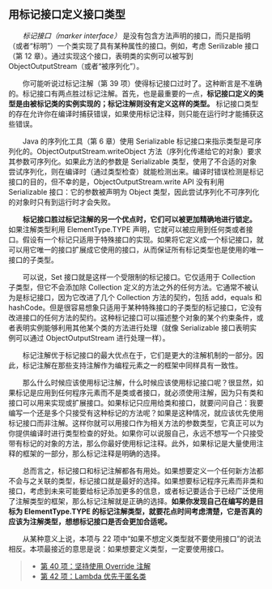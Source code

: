## 用标记接口定义接口类型

&emsp;&emsp;_标记接口（marker interface）_ 是没有包含方法声明的接口，而只是指明（或者“标明”）一个类实现了具有某种属性的接口。例如，考虑 Serilizable 接口（第 12 章）。通过实现这个接口，表明类的实例可以被写到 ObjectOutputStream（或者“被序列化”）。

&emsp;&emsp;你可能听说过标记注解（第 39 项）使得标记接口过时了。这种断言是不准确的。标记接口有两点胜过标记注解。首先，也是最重要的一点，**标记接口定义的类型是由被标记类的实例实现的；标记注解则没有定义这样的类型。** 标记接口类型的存在允许你在编译时捕获错误，如果使用标记注释，则只能在运行时才能捕获这些错误。

&emsp;&emsp;Java 的序列化工具（第 6 章）使用 Serializable 标记接口来指示类型是可序列化的。ObjectOutputStream.writeObject 方法（序列化传递给它的对象）要求其参数可序列化。如果此方法的参数是 Serializable 类型，使用了不合适的对象尝试序列化，则在编译时（通过类型检查）就能检测出来。编译时错误检测是标记接口的目的，但不幸的是，ObjectOutputStream.write API 没有利用 Serializable 接口：它的参数被声明为 Object 类型，因此尝试序列化不可序列化的对象时只有到运行时才会失败。

&emsp;&emsp;**标记接口胜过标记注解的另一个优点时，它们可以被更加精确地进行锁定。** 如果注解类型利用 ElementType.TYPE 声明，它就可以被应用到任何类或者接口。假设有一个标记只适用于特殊接口的实现。如果将它定义成一个标记接口，就可以用它唯一的接口扩展成它使用的接口，从而保证所有标记类型也是使用的唯一接口的子类型。

&emsp;&emsp;可以说，Set 接口就是这样一个受限制的标记接口。它仅适用于 Collection 子类型，但它不会添加除 Collection 定义的方法之外的任何方法。它通常不被认为是标记接口，因为它改进了几个 Collection 方法的契约，包括 add，equals 和 hashCode。但是很容易想象只适用于某种特殊接口的子类型的标记接口，它没有改进接口的任何方法的契约。这种标记接口可以描述整个对象的某个约束条件，或者表明实例能够利用其他某个类的方法进行处理（就像 Serializable 接口表明实例可以通过 ObjectOutputStream 进行处理一样）。

&emsp;&emsp;标记注解优于标记接口的最大优点在于，它们是更大的注解机制的一部分。因此，标记注解在那些支持注解作为编程元素之一的框架中同样具有一致性。

&emsp;&emsp;那么什么时候应该使用标记注解，什么时候应该使用标记接口呢？很显然，如果标记是应用到任何程序元素而不是类或者接口，就必须使用注解，因为只有类和接口可以用来实现或扩展接口。如果标记只应用给类和接口，就要问问自己：我要编写一个还是多个只接受有这种标记的方法呢？如果是这种情况，就应该优先使用标记接口而非注解。这样你就可以用接口作为相关方法的参数类型，它真正可以为你提供编译时进行类型检查的好处。如果你可以说服自己，永远不想写一个只接受带有标记的对象的方法，那么你最好使用标记注释。此外，如果标记是大量使用注释的框架的一部分，那么标记注释是明确的选择。

&emsp;&emsp;总而言之，标记接口和标记注解都各有用处。如果想要定义一个任何新方法都不会与之关联的类型，标记接口就是最好的选择。如果想要标记程序元素而非类和接口，考虑到未来可能要给标记添加更多的信息，或者标记要适合于已经广泛使用了注解类型的框架，那么标记注解就是正确的选择。**如果你发现自己在编写的是目标为 ElementType.TYPE 的标记注解类型，就要花点时间考虑清楚，它是否真的应该为注解类型，想想标记接口是否会更加合适呢。**

&emsp;&emsp;从某种意义上说，本项与 22 项中“如果不想定义类型就不要使用接口”的说法相反。本项最接近的意思是说：如果想要定义类型，一定要使用接口。

> - [第 40 项：坚持使用 Override 注解](https://gitee.com/lin-mt/effective-java-third-edition/blob/master/第06章：枚举和注解/第40项：坚持使用Overide注解.md)
> - [第 42 项：Lambda 优先于匿名类](https://gitee.com/lin-mt/effective-java-third-edition/blob/master/第07章：Lambda和Stream/第42项：Lambda优先于匿名类.md)
